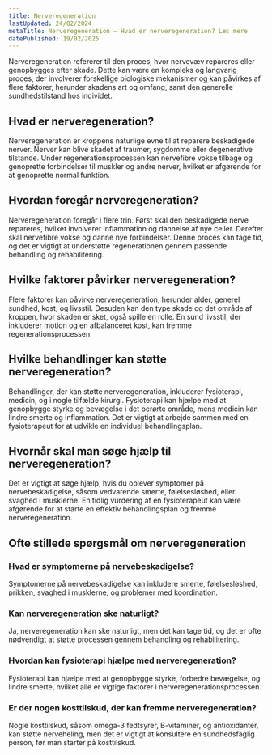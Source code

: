 ```yaml
---
title: Nerveregeneration
lastUpdated: 24/02/2024
metaTitle: Nerveregeneration – Hvad er nerveregeneration? Læs mere
datePublished: 19/02/2025
---
```


Nerveregeneration refererer til den proces, hvor nervevæv repareres eller genopbygges efter skade. Dette kan være en kompleks og langvarig proces, der involverer forskellige biologiske mekanismer og kan påvirkes af flere faktorer, herunder skadens art og omfang, samt den generelle sundhedstilstand hos individet.

## Hvad er nerveregeneration?

Nerveregeneration er kroppens naturlige evne til at reparere beskadigede nerver. Nerver kan blive skadet af traumer, sygdomme eller degenerative tilstande. Under regenerationsprocessen kan nervefibre vokse tilbage og genoprette forbindelser til muskler og andre nerver, hvilket er afgørende for at genoprette normal funktion.

## Hvordan foregår nerveregeneration?

Nerveregeneration foregår i flere trin. Først skal den beskadigede nerve repareres, hvilket involverer inflammation og dannelse af nye celler. Derefter skal nervefibre vokse og danne nye forbindelser. Denne proces kan tage tid, og det er vigtigt at understøtte regenerationen gennem passende behandling og rehabilitering.

## Hvilke faktorer påvirker nerveregeneration?

Flere faktorer kan påvirke nerveregeneration, herunder alder, generel sundhed, kost, og livsstil. Desuden kan den type skade og det område af kroppen, hvor skaden er sket, også spille en rolle. En sund livsstil, der inkluderer motion og en afbalanceret kost, kan fremme regenerationsprocessen.

## Hvilke behandlinger kan støtte nerveregeneration?

Behandlinger, der kan støtte nerveregeneration, inkluderer fysioterapi, medicin, og i nogle tilfælde kirurgi. Fysioterapi kan hjælpe med at genopbygge styrke og bevægelse i det berørte område, mens medicin kan lindre smerte og inflammation. Det er vigtigt at arbejde sammen med en fysioterapeut for at udvikle en individuel behandlingsplan.

## Hvornår skal man søge hjælp til nerveregeneration?

Det er vigtigt at søge hjælp, hvis du oplever symptomer på nervebeskadigelse, såsom vedvarende smerte, følelsesløshed, eller svaghed i musklerne. En tidlig vurdering af en fysioterapeut kan være afgørende for at starte en effektiv behandlingsplan og fremme nerveregeneration.

## Ofte stillede spørgsmål om nerveregeneration

### Hvad er symptomerne på nervebeskadigelse?

Symptomerne på nervebeskadigelse kan inkludere smerte, følelsesløshed, prikken, svaghed i musklerne, og problemer med koordination.

### Kan nerveregeneration ske naturligt?

Ja, nerveregeneration kan ske naturligt, men det kan tage tid, og det er ofte nødvendigt at støtte processen gennem behandling og rehabilitering.

### Hvordan kan fysioterapi hjælpe med nerveregeneration?

Fysioterapi kan hjælpe med at genopbygge styrke, forbedre bevægelse, og lindre smerte, hvilket alle er vigtige faktorer i nerveregenerationsprocessen.

### Er der nogen kosttilskud, der kan fremme nerveregeneration?

Nogle kosttilskud, såsom omega-3 fedtsyrer, B-vitaminer, og antioxidanter, kan støtte nerveheling, men det er vigtigt at konsultere en sundhedsfaglig person, før man starter på kosttilskud.
